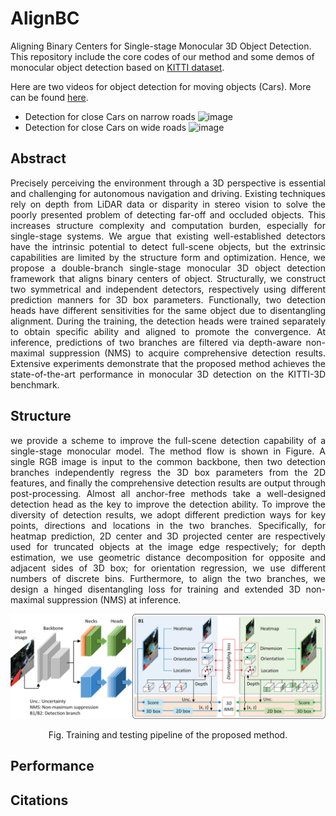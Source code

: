 # AlignBC
 Aligning Binary Centers for Single-stage Monocular 3D Object Detection. This repository include the core codes of our method and some demos of monocular object detection based on [KITTI dataset](https://www.cvlibs.net/datasets/kitti/index.php).
 
 Here are two videos for object detection for moving objects (Cars). More can be found [here](https://github.com/fyancy/AlignBC/tree/main/abc_imgs/gif).
 - Detection for close Cars on narrow roads
![image](https://github.com/fyancy/AlignBC/blob/main/abc_imgs/gif/move_short.gif)
 - Detection for close Cars on wide roads
![image](https://github.com/fyancy/AlignBC/blob/main/abc_imgs/gif/move_long.gif)

## Abstract
<p align="justify">
Precisely perceiving the environment through a 3D perspective is essential and challenging for autonomous navigation and driving. Existing techniques rely on depth from LiDAR data or disparity in stereo vision to solve the poorly presented problem of detecting far-off and occluded objects. This increases structure complexity and computation burden, especially for single-stage systems. We argue that existing well-established detectors have the intrinsic potential to detect full-scene objects, but the extrinsic capabilities are limited by the structure form and optimization. Hence, we propose a double-branch single-stage monocular 3D object detection framework that aligns binary centers of object. Structurally, we construct two symmetrical and independent detectors, respectively using different prediction manners for 3D box parameters. Functionally, two detection heads have different sensitivities for the same object due to disentangling alignment. During the training, the detection heads were trained separately to obtain specific ability and aligned to promote the convergence. At inference, predictions of two branches are filtered via depth-aware non-maximal suppression (NMS) to acquire comprehensive detection results. Extensive experiments demonstrate that the proposed method achieves the state-of-the-art performance in monocular 3D detection on the KITTI-3D benchmark.
</p>

## Structure
<p align="justify">
we provide a scheme to improve the full-scene detection capability of a single-stage monocular model. The method flow is shown in Figure. A single RGB image is input to the common backbone, then two detection branches independently regress the 3D box parameters from the 2D features, and finally the comprehensive detection results are output through post-processing. Almost all anchor-free methods take a well-designed detection head as the key to improve the detection ability. To improve the diversity of detection results, we adopt different prediction ways for key points, directions and locations in the two branches. Specifically, for heatmap prediction, 2D center and 3D projected center are respectively used for truncated objects at the image edge respectively; for depth estimation, we use geometric distance decomposition for opposite and adjacent sides of 3D box; for orientation regression, we use different numbers of discrete bins. Furthermore, to align the two branches, we design a hinged disentangling loss for training and extended 3D non-maximal suppression (NMS) at inference.
</p>

<div align=center>
<img src="abc_imgs/img/structure_v3.png" width="800">
</div>
<p align="center">
Fig. Training and testing pipeline of the proposed method. 
</p>

## Performance


## Citations
